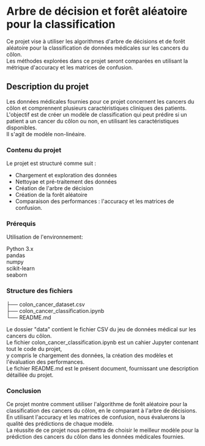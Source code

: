 # Arbre de décision et forêt aléatoire pour la classification 

Ce projet vise à utiliser les algorithmes d'arbre de décisions et de forêt aléatoire pour la classification de données médicales sur les cancers du côlon.     
Les méthodes explorées dans ce projet seront comparées en utilisant la métrique d'accuracy et les matrices de confusion.

## Description du projet
Les données médicales fournies pour ce projet concernent les cancers du côlon et comprennent plusieurs caractéristiques cliniques des patients.     
L'objectif est de créer un modèle de classification qui peut prédire si un patient a un cancer du côlon ou non, en utilisant les caractéristiques disponibles.    
Il s'agit de modèle non-linéaire.

### Contenu du projet

Le projet est structuré comme suit :

- Chargement et exploration des données
- Nettoyae et pré-traitement des données
- Création de l'arbre de décision 
- Création de la forêt aléatoire
- Comparaison des performances :  l'accuracy et les matrices de confusion.

### Prérequis
Utilisation de l'environnement:

Python 3.x     
pandas        
numpy      
scikit-learn     
seaborn     

### Structure des fichiers

├── colon_cancer_dataset.csv     
├── colon_cancer_classification.ipynb      
└── README.md       

Le dossier "data" contient le fichier CSV du jeu de données médical sur les cancers du côlon.     
Le fichier colon_cancer_classification.ipynb est un cahier Jupyter contenant tout le code du projet,     
y compris le chargement des données, la création des modèles et l'évaluation des performances.      
Le fichier README.md est le présent document, fournissant une description détaillée du projet.

### Conclusion
Ce projet montre comment utiliser l'algorithme de forêt aléatoire pour la classification des cancers du côlon, en le comparant à l'arbre de décisions.     
En utilisant l'accuracy et les matrices de confusion, nous évaluerons la qualité des prédictions de chaque modèle.       
La réussite de ce projet nous permettra de choisir le meilleur modèle pour la prédiction des cancers du côlon dans les données médicales fournies.
